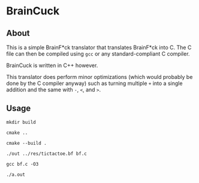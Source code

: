 # BrainCuck

## About

This is a simple BrainF\*ck translator that translates BrainF\*ck into C.
The C file can then be compiled using `gcc` or any standard-compliant C compiler.

BrainCuck is written in C++ however.

This translator does perform minor optimizations (which would probably be done by
the C compiler anyway) such as turning multiple `+` into a single addition and
the same with `-`, `<`, and `>`.

## Usage
`mkdir build`

`cmake ..`

`cmake --build .`

`./out ../res/tictactoe.bf bf.c`

`gcc bf.c -O3`

`./a.out`
